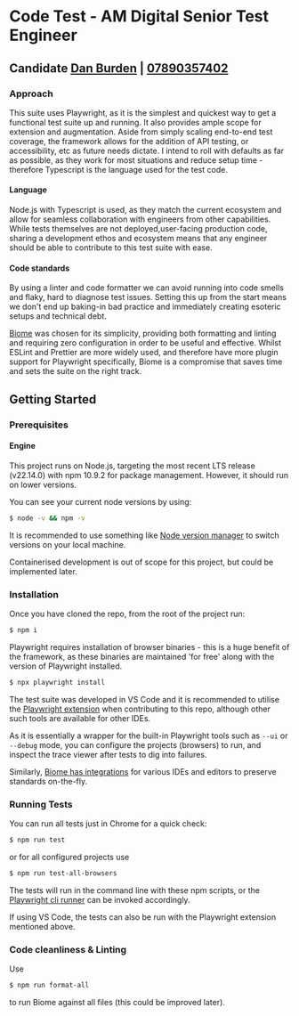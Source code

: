 # Code Test - AM Digital Senior Test Engineer
## Candidate [Dan Burden](mailto:dan.burden@proton.me) | [07890357402](tel:07890357402)

### Approach
This suite uses Playwright, as it is the simplest and quickest way to get a functional test suite up and running. It also provides ample scope for extension and augmentation. Aside from simply scaling end-to-end test coverage, the framework allows for the addition of API testing, or accessibility, etc as future needs dictate. I intend to roll with defaults as far as possible, as they work for most situations and reduce setup time - therefore Typescript is the language used for the test code. 

#### Language
Node.js with Typescript is used, as they match the current ecosystem and allow for seamless collaboration with engineers from other capabilities. While tests themselves are not deployed,user-facing production code, sharing a development ethos and ecosystem means that any engineer should be able to contribute to this test suite with ease.

#### Code standards
By using a linter and code formatter we can avoid running into code smells and flaky, hard to diagnose test issues. Setting this up from the start means we don't end up baking-in bad practice and immediately creating esoteric setups and technical debt.

[Biome](https://biomejs.dev/) was chosen for its simplicity, providing both formatting and linting and requiring zero configuration in order to be useful and effective. Whilst ESLint and Prettier are more widely used, and therefore have more plugin support for Playwright specifically, Biome is a compromise that saves time and sets the suite on the right track.

## Getting Started
### Prerequisites
#### Engine
This project runs on Node.js, targeting the most recent LTS release (v22.14.0) with npm 10.9.2 for package management. However, it should run on lower versions.

You can see your current node versions by using:
```bash
$ node -v && npm -v
```

It is recommended to use something like [Node version manager](https://github.com/nvm-sh/nvm) to switch versions on your local machine.

Containerised development is out of scope for this project, but could be implemented later. 

### Installation
Once you have cloned the repo, from the root of the project run:
```bash
$ npm i
```

Playwright requires installation of browser binaries - this is a huge benefit of the framework, as these binaries are maintained 'for free' along with the version of Playwright installed.

```bash
$ npx playwright install
```

The test suite was developed in VS Code and it is recommended to utilise the [Playwright extension](https://marketplace.visualstudio.com/items?itemName=ms-playwright.playwright) when contributing to this repo, although other such tools are available for other IDEs.


As it is essentially a wrapper for the built-in Playwright tools such as `--ui` or `--debug` mode, you can configure the projects (browsers) to run, and inspect the trace viewer after tests to dig into failures.


Similarly, [Biome has integrations](https://biomejs.dev/guides/editors/first-party-extensions/) for various IDEs and editors to preserve standards on-the-fly.

### Running Tests
You can run all tests just in Chrome for a quick check:
```bash
$ npm run test
```

or for all configured projects use

```bash
$ npm run test-all-browsers
```

The tests will run in the command line with these npm scripts, or the [Playwright cli runner](https://playwright.dev/docs/running-tests#running-tests) can be invoked accordingly.

If using VS Code, the tests can also be run with the Playwright extension mentioned above.

### Code cleanliness & Linting
Use
```bash
$ npm run format-all
```
to run Biome against all files (this could be improved later).